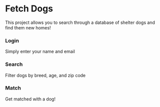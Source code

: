 # Fetch Dogs

This project allows you to search through a database of shelter dogs and find them new homes!

### Login

Simply enter your name and email

### Search

Filter dogs by breed, age, and zip code

### Match

Get matched with a dog!
